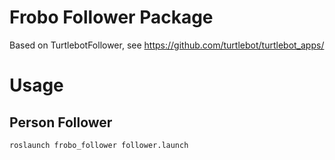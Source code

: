 # Frobo Follower Package

Based on TurtlebotFollower, see https://github.com/turtlebot/turtlebot_apps/

# Usage

## Person Follower

    roslaunch frobo_follower follower.launch


     
